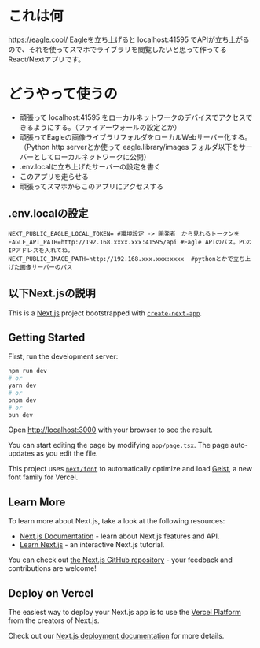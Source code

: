 # これは何
https://eagle.cool/
Eagleを立ち上げると localhost:41595 でAPIが立ち上がるので、それを使ってスマホでライブラリを閲覧したいと思って作ってるReact/Nextアプリです。

# どうやって使うの
- 頑張って localhost:41595 をローカルネットワークのデバイスでアクセスできるようにする。（ファイアーウォールの設定とか）
- 頑張ってEagleの画像ライブラリフォルダをローカルWebサーバー化する。（Python http serverとか使って eagle.library/images フォルダ以下をサーバーとしてローカルネットワークに公開）
- .env.localに立ち上げたサーバーの設定を書く
- このアプリを走らせる
- 頑張ってスマホからこのアプリにアクセスする

## .env.localの設定
```
NEXT_PUBLIC_EAGLE_LOCAL_TOKEN= #環境設定 -> 開発者　から見れるトークンを
EAGLE_API_PATH=http://192.168.xxxx.xxx:41595/api #Eagle APIのパス。PCのIPアドレスを入れてね。
NEXT_PUBLIC_IMAGE_PATH=http://192.168.xxx.xxx:xxxx  #pythonとかで立ち上げた画像サーバーのパス
```

## 以下Next.jsの説明

This is a [Next.js](https://nextjs.org) project bootstrapped with [`create-next-app`](https://nextjs.org/docs/app/api-reference/cli/create-next-app).

## Getting Started

First, run the development server:

```bash
npm run dev
# or
yarn dev
# or
pnpm dev
# or
bun dev
```

Open [http://localhost:3000](http://localhost:3000) with your browser to see the result.

You can start editing the page by modifying `app/page.tsx`. The page auto-updates as you edit the file.

This project uses [`next/font`](https://nextjs.org/docs/app/building-your-application/optimizing/fonts) to automatically optimize and load [Geist](https://vercel.com/font), a new font family for Vercel.

## Learn More

To learn more about Next.js, take a look at the following resources:

- [Next.js Documentation](https://nextjs.org/docs) - learn about Next.js features and API.
- [Learn Next.js](https://nextjs.org/learn) - an interactive Next.js tutorial.

You can check out [the Next.js GitHub repository](https://github.com/vercel/next.js) - your feedback and contributions are welcome!

## Deploy on Vercel

The easiest way to deploy your Next.js app is to use the [Vercel Platform](https://vercel.com/new?utm_medium=default-template&filter=next.js&utm_source=create-next-app&utm_campaign=create-next-app-readme) from the creators of Next.js.

Check out our [Next.js deployment documentation](https://nextjs.org/docs/app/building-your-application/deploying) for more details.
